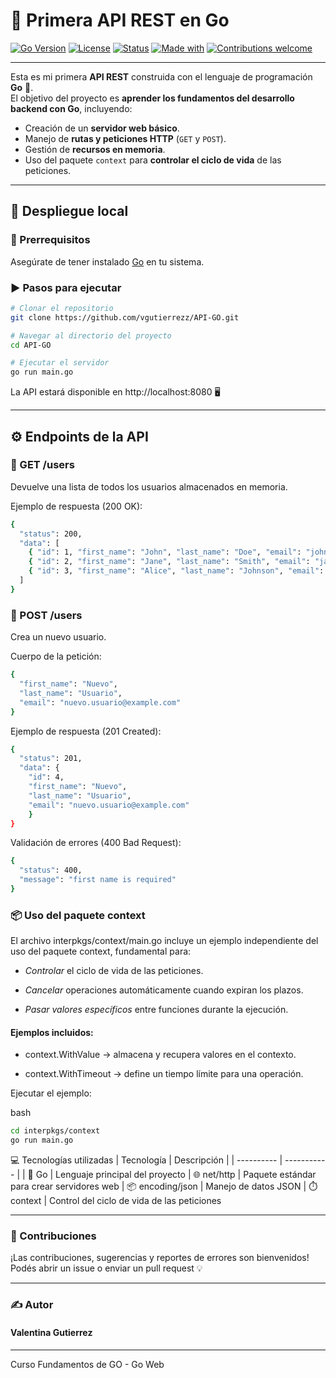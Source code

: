 # 📝 Primera API REST en Go

[![Go Version](https://img.shields.io/badge/Go-1.22+-00ADD8?logo=go&logoColor=white)](https://go.dev/)
[![License](https://img.shields.io/badge/Licencia-MIT-green.svg)](LICENSE)
[![Status](https://img.shields.io/badge/Estado-En%20desarrollo-yellow)]()
[![Made with](https://img.shields.io/badge/Made%20with-Go-blue?logo=go)](https://go.dev/)
[![Contributions welcome](https://img.shields.io/badge/Contribuciones-Bienvenidas-brightgreen.svg)]()

---

Esta es mi primera **API REST** construida con el lenguaje de programación **Go** 🦦.  
El objetivo del proyecto es **aprender los fundamentos del desarrollo backend con Go**, incluyendo:

- Creación de un **servidor web básico**.  
- Manejo de **rutas y peticiones HTTP** (`GET` y `POST`).  
- Gestión de **recursos en memoria**.  
- Uso del paquete `context` para **controlar el ciclo de vida** de las peticiones.

---

## 🚀 Despliegue local

### 🔧 Prerrequisitos
Asegúrate de tener instalado [Go](https://go.dev/doc/install) en tu sistema.

### ▶️ Pasos para ejecutar

```bash
# Clonar el repositorio
git clone https://github.com/vgutierrezz/API-GO.git

# Navegar al directorio del proyecto
cd API-GO

# Ejecutar el servidor
go run main.go
```
La API estará disponible en http://localhost:8080 🖥️

--- 
## ⚙️ Endpoints de la API

### 📍 GET /users
Devuelve una lista de todos los usuarios almacenados en memoria.

Ejemplo de respuesta (200 OK):

``` bash
{
  "status": 200,
  "data": [
    { "id": 1, "first_name": "John", "last_name": "Doe", "email": "john.doe@example.com" },
    { "id": 2, "first_name": "Jane", "last_name": "Smith", "email": "jane.smith@example.com" },
    { "id": 3, "first_name": "Alice", "last_name": "Johnson", "email": "alice.johnson@example.com" }
  ]
}
```

### 📨 POST /users
Crea un nuevo usuario.

Cuerpo de la petición:

``` bash
{
  "first_name": "Nuevo",
  "last_name": "Usuario",
  "email": "nuevo.usuario@example.com"
}
```

Ejemplo de respuesta (201 Created):

``` bash
{
  "status": 201,
  "data": {
    "id": 4,
    "first_name": "Nuevo",
    "last_name": "Usuario",
    "email": "nuevo.usuario@example.com"
    }
}

```

Validación de errores (400 Bad Request):

``` bash
{
  "status": 400,
  "message": "first name is required"
}
```

### 📦 Uso del paquete context
El archivo interpkgs/context/main.go incluye un ejemplo independiente del uso del paquete context, fundamental para:

- *Controlar* el ciclo de vida de las peticiones.

- *Cancelar* operaciones automáticamente cuando expiran los plazos.

- *Pasar valores específicos* entre funciones durante la ejecución.

#### Ejemplos incluidos:
- context.WithValue → almacena y recupera valores en el contexto.

- context.WithTimeout → define un tiempo límite para una operación.

Ejecutar el ejemplo:

bash
``` bash
cd interpkgs/context
go run main.go
```

💻 Tecnologías utilizadas
| Tecnología | Descripción |
| ---------- | ----------- |
| 🐹 Go |	Lenguaje principal del proyecto
| 🌐 net/http |	Paquete estándar para crear servidores web
| 📦 encoding/json |	Manejo de datos JSON
| ⏱️ context |	Control del ciclo de vida de las peticiones

--- 

### 🤝 Contribuciones
¡Las contribuciones, sugerencias y reportes de errores son bienvenidos!
Podés abrir un issue o enviar un pull request 💡

--- 

### ✍️ Autor
#### Valentina Gutierrez
---
Curso Fundamentos de GO - Go Web